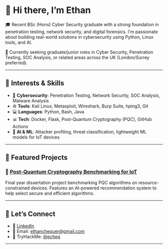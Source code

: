 # 👋 Hi there, I’m Ethan

🎓 Recent BSc (Hons) Cyber Security graduate with a strong foundation in penetration testing, network security, and digital forensics. I'm passionate about building real-world solutions in cybersecurity using Python, Linux tools, and AI.

💼 Currently seeking graduate/junior roles in Cyber Security, Penetration Testing, SOC Analysis, or related areas across the UK (London/Surrey preferred).

---

## 🧠 Interests & Skills

- 🔐 **Cybersecurity**: Penetration Testing, Network Security, SOC Analysis, Malware Analysis  
- ⚙️ **Tools**: Kali Linux, Metasploit, Wireshark, Burp Suite, hping3, Git  
- 💻 **Languages**: Python, Bash, Java  
- 📊 **Tech**: Docker, Flask, Post-Quantum Cryptography (PQC), GitHub Actions  
- 🤖 **AI & ML**: Attacker profiling, threat classification, lightweight ML models for IoT devices

---

## 📌 Featured Projects

### 🔐 [Post-Quantum Cryptography Benchmarking for IoT](https://github.com/ethanchequer/FinalYearProject)  
Final year dissertation project benchmarking PQC algorithms on resource-constrained devices. Features an AI-powered recommendation system to help select secure and efficient algorithms.

---


## 🤝 Let’s Connect

- 💼 [LinkedIn](www.linkedin.com/in/ethan-chequer-502a63263)  
- 📧 Email: ethanchequer@gmail.com  
- 🧠 TryHackMe: [@echeq](https://tryhackme.com/p/echeq)

---
